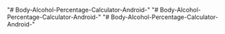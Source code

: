 "# Body-Alcohol-Percentage-Calculator-Android-" 
"# Body-Alcohol-Percentage-Calculator-Android-" 
"# Body-Alcohol-Percentage-Calculator-Android-" 
